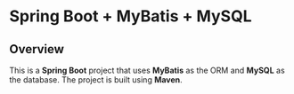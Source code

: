 # Spring Boot + MyBatis + MySQL

## Overview
This is a **Spring Boot** project that uses **MyBatis** as the ORM and **MySQL** as the database. The project is built using **Maven**.
